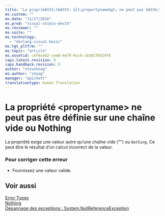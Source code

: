 ```yaml
---
title: "La propri&#233;t&#233; &lt;propertyname&gt; ne peut pas &#234;tre d&#233;finie sur une cha&#238;ne vide ou Nothing | Microsoft Docs"
ms.custom: ""
ms.date: "11/17/2016"
ms.prod: "visual-studio-dev14"
ms.reviewer: ""
ms.suite: ""
ms.technology: 
  - "devlang-visual-basic"
ms.tgt_pltfrm: ""
ms.topic: "article"
ms.assetid: c4f6ceb2-cee0-4e79-9cc6-cb20276d24f8
caps.latest.revision: 9
caps.handback.revision: 9
author: "stevehoag"
ms.author: "shoag"
manager: "wpickett"
translationtype: Human Translation
---
```

# La propri&#233;t&#233; &lt;propertyname&gt; ne peut pas &#234;tre d&#233;finie sur une cha&#238;ne vide ou Nothing
La propriété exige une valeur autre qu’une chaîne vide \(""\) ou `Nothing`. Ce peut être le résultat d’un calcul incorrect de la valeur.  
  
### Pour corriger cette erreur  
  
-   Fournissez une valeur valide.  
  
## Voir aussi  
 [Error Types](../../visual-basic/programming-guide/language-features/error-types.md)   
 [Nothing](../../visual-basic/language-reference/nothing.md)   
 [Dépannage des exceptions : System.NullReferenceException](../Topic/Troubleshooting%20Exceptions:%20System.NullReferenceException.md)